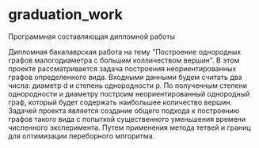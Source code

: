# graduation_work
Программная составляющая дипломной работы

Дипломная бакалаврская работа на тему "Построение однородных графов малогодиаметра с большим колличеством вершин".
В этом проекте рассматривается задача построения неориентированных графов определенного вида. Входными данными будем считать два числа: диаметр d и степень однородности p. По полученным степени однородности и диаметру построим неориентированный однородный граф, который будет содержать наибольшее количество вершин.
Задачей проекта является создание общего подхода к построению графов такого вида с попыткой существенного уменьшения времени численного эксперимента. Путем применения метода тетвей и границ для оптимизации переборного млгоритма.
